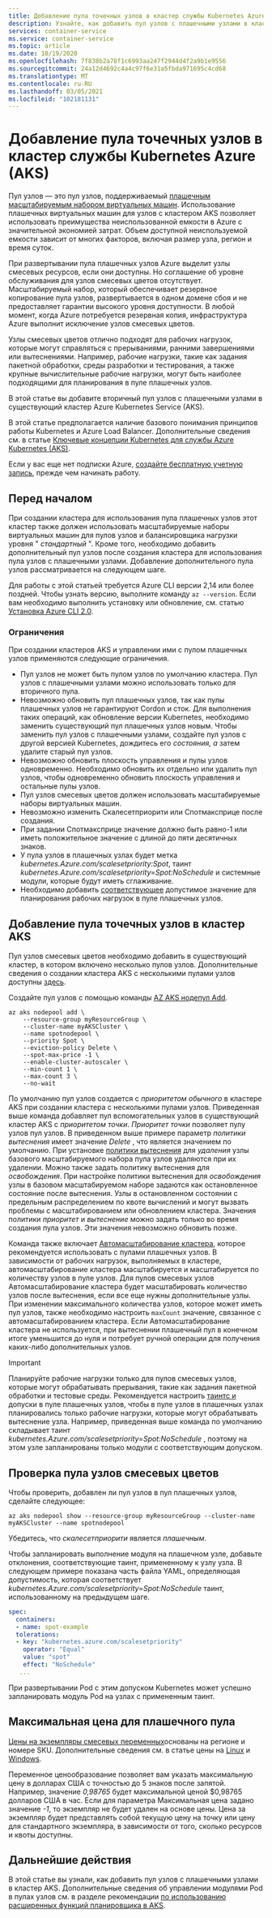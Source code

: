 ```yaml
---
title: Добавление пула точечных узлов в кластер службы Kubernetes Azure (AKS)
description: Узнайте, как добавить пул узлов с плашечными узлами в кластер Azure Kubernetes Service (AKS).
services: container-service
ms.service: container-service
ms.topic: article
ms.date: 10/19/2020
ms.openlocfilehash: 7f838b2a78f1c6993aa247f2944d4f2a9b1e9556
ms.sourcegitcommit: 24a12d4692c4a4c97f6e31a5fbda971695c4cd68
ms.translationtype: MT
ms.contentlocale: ru-RU
ms.lasthandoff: 03/05/2021
ms.locfileid: "102181131"
---
```

# <a name="add-a-spot-node-pool-to-an-azure-kubernetes-service-aks-cluster"></a>Добавление пула точечных узлов в кластер службы Kubernetes Azure (AKS)

Пул узлов — это пул узлов, поддерживаемый [плашечным масштабируемым набором виртуальных машин][vmss-spot]. Использование плашечных виртуальных машин для узлов с кластером AKS позволяет использовать преимущества неиспользованной емкости в Azure с значительной экономией затрат. Объем доступной неиспользуемой емкости зависит от многих факторов, включая размер узла, регион и время суток.

При развертывании пула плашечных узлов Azure выделит узлы смесевых ресурсов, если они доступны. Но соглашение об уровне обслуживания для узлов смесевых цветов отсутствует. Масштабируемый набор, который обеспечивает резервное копирование пула узлов, развертывается в одном домене сбоя и не предоставляет гарантии высокого уровня доступности. В любой момент, когда Azure потребуется резервная копия, инфраструктура Azure выполнит исключение узлов смесевых цветов.

Узлы смесевых цветов отлично подходят для рабочих нагрузок, которые могут справляться с прерываниями, ранними завершениями или вытеснениями. Например, рабочие нагрузки, такие как задания пакетной обработки, среды разработки и тестирования, а также крупные вычислительные рабочие нагрузки, могут быть наиболее подходящими для планирования в пуле плашечных узлов.

В этой статье вы добавите вторичный пул узлов с плашечными узлами в существующий кластер Azure Kubernetes Service (AKS).

В этой статье предполагается наличие базового понимания принципов работы Kubernetes и Azure Load Balancer. Дополнительные сведения см. в статье [Ключевые концепции Kubernetes для службы Azure Kubernetes (AKS)][kubernetes-concepts].

Если у вас еще нет подписки Azure, [создайте бесплатную учетную запись](https://azure.microsoft.com/free/?WT.mc_id=A261C142F), прежде чем начинать работу.

## <a name="before-you-begin"></a>Перед началом

При создании кластера для использования пула плашечных узлов этот кластер также должен использовать масштабируемые наборы виртуальных машин для пулов узлов и балансировщика нагрузки уровня " *стандартный* ". Кроме того, необходимо добавить дополнительный пул узлов после создания кластера для использования пула узлов с плашечными узлами. Добавление дополнительного пула узлов рассматривается на следующем шаге.

Для работы с этой статьей требуется Azure CLI версии 2,14 или более поздней. Чтобы узнать версию, выполните команду `az --version`. Если вам необходимо выполнить установку или обновление, см. статью [Установка Azure CLI 2.0][azure-cli-install].

### <a name="limitations"></a>Ограничения

При создании кластеров AKS и управлении ими с пулом плашечных узлов применяются следующие ограничения.

* Пул узлов не может быть пулом узлов по умолчанию кластера. Пул узлов с плашечными узлами можно использовать только для вторичного пула.
* Невозможно обновить пул плашечных узлов, так как пулы плашечных узлов не гарантируют Cordon и сток. Для выполнения таких операций, как обновление версии Kubernetes, необходимо заменить существующий пул плашечных узлов новым. Чтобы заменить пул узлов с плашечными узлами, создайте пул узлов с другой версией Kubernetes, дождитесь его *состояния, а* затем удалите старый пул узлов.
* Невозможно обновить плоскость управления и пулы узлов одновременно. Необходимо обновить их отдельно или удалить пул узлов, чтобы одновременно обновить плоскость управления и остальные пулы узлов.
* Пул узлов смесевых цветов должен использовать масштабируемые наборы виртуальных машин.
* Невозможно изменить Скалесетприорити или Спотмаксприце после создания.
* При задании Спотмаксприце значение должно быть равно-1 или иметь положительное значение с длиной до пяти десятичных знаков.
* У пула узлов в плашечных узлах будет метка *kubernetes.Azure.com/scalesetpriority:Spot*, таинт *kubernetes.Azure.com/scalesetpriority=Spot:NoSchedule* и системные модули, которые будут иметь сглаживание.
* Необходимо добавить [соответствующее][spot-toleration] допустимое значение для планирования рабочих нагрузок в пуле плашечных узлов.

## <a name="add-a-spot-node-pool-to-an-aks-cluster"></a>Добавление пула точечных узлов в кластер AKS

Пул узлов смесевых цветов необходимо добавить в существующий кластер, в котором включено несколько пулов узлов. Дополнительные сведения о создании кластера AKS с несколькими пулами узлов доступны [здесь][use-multiple-node-pools].

Создайте пул узлов с помощью команды [AZ AKS нодепул Add][az-aks-nodepool-add].
```azurecli-interactive
az aks nodepool add \
    --resource-group myResourceGroup \
    --cluster-name myAKSCluster \
    --name spotnodepool \
    --priority Spot \
    --eviction-policy Delete \
    --spot-max-price -1 \
    --enable-cluster-autoscaler \
    --min-count 1 \
    --max-count 3 \
    --no-wait
```

По умолчанию пул узлов создается с *приоритетом* *обычного* в кластере AKS при создании кластера с несколькими пулами узлов. Приведенная выше команда добавляет пул вспомогательных узлов в существующий кластер AKS с *приоритетом* *точки*. *Приоритет* *точки* позволяет пулу узлов пул узлов. В приведенном выше примере параметр *политики вытеснения* имеет значение *Delete* , что является значением по умолчанию. При установке [политики вытеснения][eviction-policy] для *удаления* узлы базового масштабируемого набора пула узлов удаляются при их удалении. Можно также задать политику вытеснения для *освобождения*. При настройке политики вытеснения для *освобождения* узлы в базовом масштабируемом наборе задаются как остановленное состояние после вытеснения. Узлы в остановленном состоянии с предельным распределением по квоте вычислений и могут вызвать проблемы с масштабированием или обновлением кластера. Значения политики *приоритет* и *вытеснение* можно задать только во время создания пула узлов. Эти значения невозможно обновить позже.

Команда также включает [Автомасштабирование кластера][cluster-autoscaler], которое рекомендуется использовать с пулами плашечных узлов. В зависимости от рабочих нагрузок, выполняемых в кластере, автомасштабирование кластера масштабируется и масштабируется по количеству узлов в пуле узлов. Для пулов смесевых узлов Автомасштабирование кластера будет масштабировать количество узлов после вытеснения, если все еще нужны дополнительные узлы. При изменении максимального количества узлов, которое может иметь пул узлов, также необходимо настроить `maxCount` значение, связанное с автомасштабированием кластера. Если Автомасштабирование кластера не используется, при вытеснении плашечный пул в конечном итоге уменьшится до нуля и потребует ручной операции для получения каких-либо дополнительных узлов.

> [!Important]
> Планируйте рабочие нагрузки только для пулов смесевых узлов, которые могут обрабатывать прерывания, такие как задания пакетной обработки и тестовые среды. Рекомендуется настроить [таинтс и][taints-tolerations] допуски в пуле плашечных узлов, чтобы в пуле узлов в плашечных узлах планировались только рабочие нагрузки, которые могут обрабатывать вытеснение узла. Например, приведенная выше команда по умолчанию складывает таинт *kubernetes.Azure.com/scalesetpriority=Spot:NoSchedule* , поэтому на этом узле запланированы только модули с соответствующим допуском.

## <a name="verify-the-spot-node-pool"></a>Проверка пула узлов смесевых цветов

Чтобы проверить, добавлен ли пул узлов в пул плашечных узлов, сделайте следующее:

```azurecli
az aks nodepool show --resource-group myResourceGroup --cluster-name myAKSCluster --name spotnodepool
```

Убедитесь, что *скалесетприорити* является *плашечным*.

Чтобы запланировать выполнение модуля на плашечном узле, добавьте отклонения, соответствующие таинт, примененному к узлу узла. В следующем примере показана часть файла YAML, определяющая допустимость, которая соответствует *kubernetes.Azure.com/scalesetpriority=Spot:NoSchedule* таинт, использованному на предыдущем шаге.

```yaml
spec:
  containers:
  - name: spot-example
  tolerations:
  - key: "kubernetes.azure.com/scalesetpriority"
    operator: "Equal"
    value: "spot"
    effect: "NoSchedule"
   ...
```

При развертывании Pod с этим допуском Kubernetes может успешно запланировать модуль Pod на узлах с примененным таинт.

## <a name="max-price-for-a-spot-pool"></a>Максимальная цена для плашечного пула
[Цены на экземпляры смесевых переменных][pricing-spot]основаны на регионе и номере SKU. Дополнительные сведения см. в статье цены на [Linux][pricing-linux] и [Windows][pricing-windows].

Переменное ценообразование позволяет вам указать максимальную цену в долларах США с точностью до 5 знаков после запятой. Например, значение *0,98765* будет максимальной ценой $0,98765 долларов США в час. Если для параметра Максимальная цена задано значение *-1*, то экземпляр не будет удален на основе цены. Цена за экземпляр будет представлять собой текущую цену на точку или цену для стандартного экземпляра, в зависимости от того, сколько ресурсов и квоты доступны.

## <a name="next-steps"></a>Дальнейшие действия

В этой статье вы узнали, как добавить пул узлов с плашечными узлами в кластер AKS. Дополнительные сведения об управлении модулями Pod в пулах узлов см. в разделе рекомендации [по использованию расширенных функций планировщика в AKS][operator-best-practices-advanced-scheduler].

<!-- LINKS - External -->
[kubernetes-services]: https://kubernetes.io/docs/concepts/services-networking/service/

<!-- LINKS - Internal -->
[aks-support-policies]: support-policies.md
[aks-faq]: faq.md
[azure-cli-install]: /cli/azure/install-azure-cli
[az-aks-nodepool-add]: /cli/azure/aks/nodepool#az-aks-nodepool-add
[cluster-autoscaler]: cluster-autoscaler.md
[eviction-policy]: ../virtual-machine-scale-sets/use-spot.md#eviction-policy
[kubernetes-concepts]: concepts-clusters-workloads.md
[operator-best-practices-advanced-scheduler]: operator-best-practices-advanced-scheduler.md
[pricing-linux]: https://azure.microsoft.com/pricing/details/virtual-machine-scale-sets/linux/
[pricing-spot]: ../virtual-machine-scale-sets/use-spot.md#pricing
[pricing-windows]: https://azure.microsoft.com/pricing/details/virtual-machine-scale-sets/windows/
[spot-toleration]: #verify-the-spot-node-pool
[taints-tolerations]: operator-best-practices-advanced-scheduler.md#provide-dedicated-nodes-using-taints-and-tolerations
[use-multiple-node-pools]: use-multiple-node-pools.md
[vmss-spot]: ../virtual-machine-scale-sets/use-spot.md